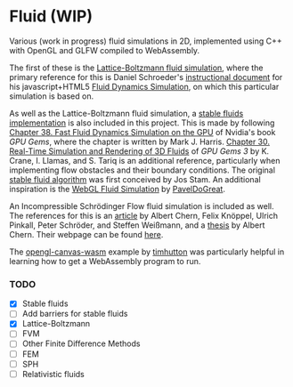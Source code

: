 # Fluid (WIP)

Various (work in progress) fluid simulations in 2D, implemented using C++ with OpenGL and GLFW compiled to WebAssembly.

The first of these is the [Lattice-Boltzmann fluid simulation](https://marl0ny.github.io/wasm-fluid2d/LatticeBoltzmann/index.html), where the primary reference for this is Daniel Schroeder's [instructional document](http://physics.weber.edu/schroeder/javacourse/LatticeBoltzmann.pdf) for his javascript+HTML5 [Fluid Dynamics Simulation](https://physics.weber.edu/schroeder/fluids/), on which this particular simulation is based on.

As well as the Lattice-Boltzmann fluid simulation, a [stable fluids implementation](https://marl0ny.github.io/wasm-fluid2d/StableFluids/index.html) is also included in this project. This is made by following [Chapter 38. Fast Fluid Dynamics Simulation on the GPU](https://developer.download.nvidia.com/books/HTML/gpugems/gpugems_ch38.html) of Nvidia's book <i>GPU Gems</i>, where the chapter is written by Mark J. Harris. [Chapter 30. Real-Time Simulation and Rendering of 3D Fluids](https://developer.nvidia.com/gpugems/gpugems3/part-v-physics-simulation/chapter-30-real-time-simulation-and-rendering-3d-fluids) of <i>GPU Gems 3</i> by K. Crane, I. Llamas, and S. Tariq is an additional reference, particularly when implementing flow obstacles and their boundary conditions. The original [stable fluid algorithm](https://doi.org/10.1145/311535.311548) was first conceived by Jos Stam. An additional inspiration is the [WebGL Fluid Simulation](https://paveldogreat.github.io/WebGL-Fluid-Simulation/) by [PavelDoGreat](https://github.com/PavelDoGreat).

An Incompressible Schrödinger Flow fluid simulation is included as well. The references for this is an [article](https://cseweb.ucsd.edu/~alchern/projects/SchrodingersSmoke/SchrodingersSmoke.pdf) by Albert Chern, Felix Knöppel, Ulrich Pinkall, Peter Schröder, and Steffen Weißmann, and a [thesis](https://cseweb.ucsd.edu/~alchern/projects/PhDThesis/thesis_reduced.pdf) by Albert Chern. Their webpage can be found [here](https://cseweb.ucsd.edu/~alchern/projects/SchrodingersSmoke/).

The [opengl-canvas-wasm](https://github.com/timhutton/opengl-canvas-wasm) example by [timhutton](https://github.com/timhutton/opengl-canvas-wasm) was particularly helpful in learning how to get a WebAssembly program to run.

### TODO
 - [x] Stable fluids
 - [ ] Add barriers for stable fluids
 - [x] Lattice-Boltzmann
 - [ ] FVM 
 - [ ] Other Finite Difference Methods
 - [ ] FEM
 - [ ] SPH
 - [ ] Relativistic fluids
